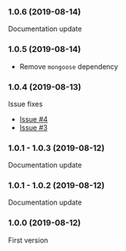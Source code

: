 
### 1.0.6 (2019-08-14)
Documentation update

### 1.0.5 (2019-08-14)
- Remove `mongoose` dependency

### 1.0.4 (2019-08-13)
Issue fixes
- [Issue #4](https://github.com/faboulaws/fakingoose/issues/4)
- [Issue #3](https://github.com/faboulaws/fakingoose/issues/3)

### 1.0.1 - 1.0.3 (2019-08-12)
Documentation update

### 1.0.1 - 1.0.2 (2019-08-12)
Documentation update

### 1.0.0 (2019-08-12)
First version